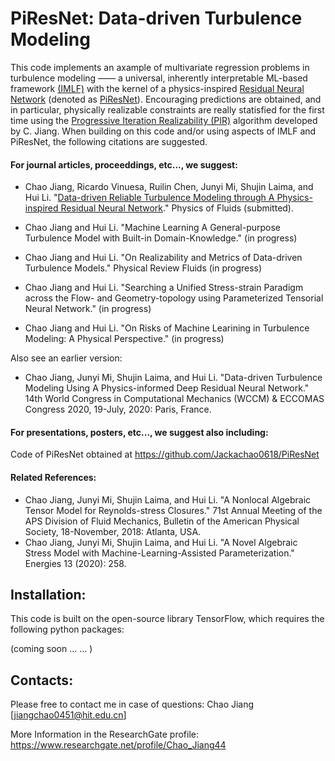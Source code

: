 # PiResNet: Data-driven Turbulence Modeling
This code implements an axample of multivariate regression problems in turbulence modeling —— a universal, inherently interpretable ML-based framework [(IMLF)]() with the kernel of a physics-inspired [Residual Neural Network](https://github.com/Jackachao0618/PiResNet) (denoted as [PiResNet]()). Encouraging predictions are obtained, and in particular, physically realizable constraints are really statisfied for the first time using the [Progressive Iteration Realizability (PIR)](https://github.com/Jackachao0618/PIR) algorithm developed by C. Jiang. When building on this code and/or using aspects of IMLF and PiResNet, the following citations are suggested.

#### For journal articles, proceeddings, etc..., we suggest:

* Chao Jiang, Ricardo Vinuesa, Ruilin Chen, Junyi Mi, Shujin Laima, and Hui Li. "[Data-driven Reliable Turbulence Modeling through A Physics-inspired Residual Neural Network]()." Physics of Fluids (submitted).

* Chao Jiang and Hui Li. "Machine Learning A General-purpose Turbulence Model with Built-in Domain-Knowledge." (in progress)
* Chao Jiang and Hui Li. "On Realizability and Metrics of Data-driven Turbulence Models." Physical Review Fluids (in progress)
* Chao Jiang and Hui Li. "Searching a Unified Stress-strain Paradigm across the Flow- and Geometry-topology using Parameterized Tensorial Neural Network." (in progress)
* Chao Jiang and Hui Li. "On Risks of Machine Learining in Turbulence Modeling: A Physical Perspective." (in progress)

Also see an earlier version:

* Chao Jiang, Junyi Mi, Shujin Laima, and Hui Li. "Data-driven Turbulence Modeling Using A Physics-informed Deep Residual Neural Network." 14th World Congress in Computational Mechanics (WCCM) & ECCOMAS Congress 2020, 19-July, 2020: Paris, France.


#### For presentations, posters, etc..., we suggest also including:

Code of PiResNet obtained at https://github.com/Jackachao0618/PiResNet

#### Related References:

* Chao Jiang, Junyi Mi, Shujin Laima, and Hui Li. "A Nonlocal Algebraic Tensor Model for Reynolds-stress Closures." 71st Annual Meeting of the APS Division of Fluid Mechanics, Bulletin of the American Physical Society, 18-November, 2018: Atlanta, USA.
* Chao Jiang, Junyi Mi, Shujin Laima, and Hui Li. "A Novel Algebraic Stress Model with Machine-Learning-Assisted Parameterization." Energies 13 (2020): 258.



## Installation:

This code is built on the open-source library TensorFlow, which requires the following python packages:

(coming soon ... ... )

## Contacts:

Please free to contact me in case of questions:  Chao Jiang [jiangchao0451@hit.edu.cn]

More Information in the ResearchGate profile: 
https://www.researchgate.net/profile/Chao_Jiang44


